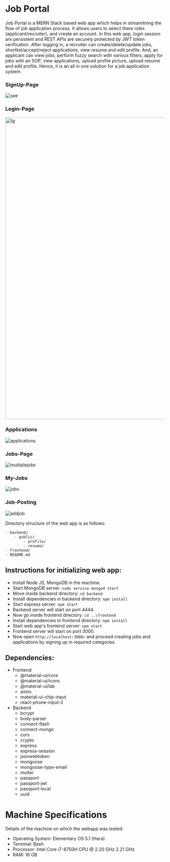 # Job Portal

Job Portal is a MERN Stack based web app which helps in streamlining the flow of job application process. It allows users to select there roles (applicant/recruiter), and create an account. In this web app, login session are persistent and REST APIs are securely protected by JWT token verification. After logging in, a recruiter can create/delete/update jobs, shortlist/accept/reject applications, view resume and edit profile. And, an applicant can view jobs, perform fuzzy search with various filters, apply for jobs with an SOP, view applications, upload profile picture, upload resume and edit profile. Hence, it is an all in one solution for a job application system.

### SignUp-Page
![see](https://github.com/ayush461/JOB-MANAGEMENT/assets/69451578/90d980fe-0fb5-4e33-bda9-ecae17139b05)

### Login-Page
<img width="951" alt="lg" src="https://github.com/ayush461/JOB-MANAGEMENT/assets/69451578/8ffe8307-8ee2-47a7-a67d-b33f7e77c6cb">

### Applications
![applications](https://github.com/ayush461/JOB-MANAGEMENT/assets/69451578/c9db7b3f-745d-497b-b45b-3d8323854f50)

### Jobs-Page
![multiplejobs](https://github.com/ayush461/JOB-MANAGEMENT/assets/69451578/2c071f77-7816-4ca4-b4aa-e51475d4ab11)

###  My-Jobs
![jobs](https://github.com/ayush461/JOB-MANAGEMENT/assets/69451578/e1637600-b34a-41c7-b953-0cf999bd2041)

### Job-Posting
![addjob](https://github.com/ayush461/JOB-MANAGEMENT/assets/69451578/9183c080-9043-423d-bff3-c3f541b2f067)

Directory structure of the web app is as follows:

```
- backend/
    - public/
        - profile/
        - resume/
- frontend/
- README.md
```

## Instructions for initializing web app:

- Install Node JS, MongoDB in the machine.
- Start MongoDB server: `sudo service mongod start`
- Move inside backend directory: `cd backend`
- Install dependencies in backend directory: `npm install`
- Start express server: `npm start`
- Backend server will start on port 4444.
- Now go inside frontend directory: `cd ..\frontend`
- Install dependencies in frontend directory: `npm install`
- Start web app's frontend server: `npm start`
- Frontend server will start on port 3000.
- Now open `http://localhost:3000/` and proceed creating jobs and applications by signing up in required categories.

## Dependencies:

- Frontend
  - @material-ui/core
  - @material-ui/icons
  - @material-ui/lab
  - axios
  - material-ui-chip-input
  - react-phone-input-2
- Backend
  - bcrypt
  - body-parser
  - connect-flash
  - connect-mongo
  - cors
  - crypto
  - express
  - express-session
  - jsonwebtoken
  - mongoose
  - mongoose-type-email
  - multer
  - passport
  - passport-jwt
  - passport-local
  - uuid

# Machine Specifications

Details of the machine on which the webapp was tested:

- Operating System: Elementary OS 5.1 (Hera)
- Terminal: Bash
- Processor: Intel Core i7-8750H CPU @ 2.20 GHz 2.21 GHz
- RAM: 16 GB
